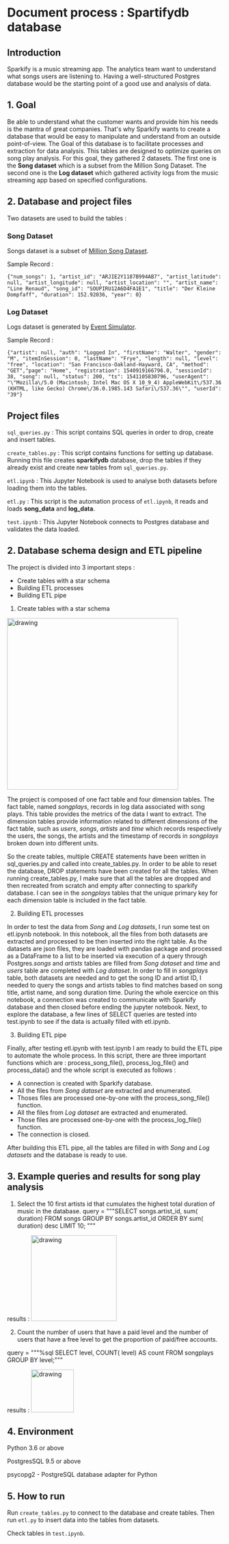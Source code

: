 # Document process : Spartifydb database

## Introduction 

Sparkify is a music streaming app. The analytics team want to understand what songs users are listening to. Having a well-structured Postgres database would be the starting point of a good use and analysis of data.

## 1. Goal

Be able to understand what the customer wants and provide him his needs is the mantra of great companies. That's why Sparkify wants to create a database that would be easy to manipulate and understand from an outside point-of-view. The Goal of this database is to facilitate processes and extraction for data analysis. This tables are designed to optimize queries on song play analysis. For this goal, they gathered 2 datasets. The first one is the **Song dataset** which is a subset from the Million Song Dataset. The second one is the **Log dataset** which gathered activity logs from the music streaming app based on specified configurations.

## 2. Database and project files 

Two datasets are used to build the tables :
### **Song Dataset**
Songs dataset is a subset of [Million Song Dataset](http://millionsongdataset.com/).

Sample Record :
```
{"num_songs": 1, "artist_id": "ARJIE2Y1187B994AB7", "artist_latitude": null, "artist_longitude": null, "artist_location": "", "artist_name": "Line Renaud", "song_id": "SOUPIRU12A6D4FA1E1", "title": "Der Kleine Dompfaff", "duration": 152.92036, "year": 0}
```

### **Log Dataset**
Logs dataset is generated by [Event Simulator](https://github.com/Interana/eventsim).

Sample Record :
```
{"artist": null, "auth": "Logged In", "firstName": "Walter", "gender": "M", "itemInSession": 0, "lastName": "Frye", "length": null, "level": "free", "location": "San Francisco-Oakland-Hayward, CA", "method": "GET","page": "Home", "registration": 1540919166796.0, "sessionId": 38, "song": null, "status": 200, "ts": 1541105830796, "userAgent": "\"Mozilla\/5.0 (Macintosh; Intel Mac OS X 10_9_4) AppleWebKit\/537.36 (KHTML, like Gecko) Chrome\/36.0.1985.143 Safari\/537.36\"", "userId": "39"}
```

## **Project files**

```sql_queries.py``` : This script contains SQL queries in order to drop, create and insert tables.

```create_tables.py``` : This script contains functions for setting up database. Running this file creates **sparkifydb** database, drop the tables if they already exist and create new tables from ```sql_queries.py```. 

```etl.ipynb``` : This Jupyter Notebook is used to analyse both datasets before loading them into the tables. 

```etl.py``` : This script is the automation process of ```etl.ipynb```, it reads and loads **song_data** and **log_data**.

```test.ipynb``` : This Jupyter Notebook connects to Postgres database and validates the data loaded.


## 2. Database schema design and ETL pipeline

The project is divided into 3 important steps :
- Create tables with a star schema 
- Building ETL processes 
- Building ETL pipe


1. Create tables with a star schema 

<img src="sparkify_schema.jpg" alt="drawing" width="400"/>

The project is composed of one fact table and four dimension tables. The fact table, named _songplays_, records in log data associated with song plays. This table provides the metrics of the data I want to extract. The dimension tables provide information related to different dimensions of the fact table, such as _users_, _songs_, _artists_ and _time_ which records respectively the users, the songs, the artists and the timestamp of records in _songplays_ broken down into different units. 

So the create tables, multiple CREATE statements have been written in sql_queries.py and called into create_tables.py. In order to be able to reset the database, DROP statements have been created for all the tables. When running create_tables.py, I make sure that all the tables are dropped and then recreated from scratch and empty after connecting to sparkify database.  I can see in the _songplays_ tables that the unique primary key for each dimension table is included in the fact table. 

2. Building ETL processes 

In order to test the data from *Song* and *Log* *datasets*, I run some test on etl.ipynb notebook. In this notebook, all the files from both datasets are extracted and processed to be then inserted into the right table. As the datasets are json files, they are loaded with pandas package and processed as a DataFrame to a list to be inserted via execution of a query through Postgres._songs_ and _artists_ tables are filled from *Song* *dataset* and _time_ and _users_ table are completed with *Log* *dataset*. In order to fill in _songplays_ table, both datasets are needed and to get the song ID and artist ID, I needed to query the songs and artists tables to find matches based on song title, artist name, and song duration time. During the whole exercice on this notebook, a connection was created to communicate with Sparkify database and then closed before ending the jupyter notebook. Next, to explore the database, a few lines of SELECT queries are tested into test.ipynb to see if the data is actually filled with etl.ipynb.

3. Building ETL pipe

Finally, after testing etl.ipynb with test.ipynb I am ready to build the ETL pipe to automate the whole process. In this script, there are three important functions which are : process_song_file(), process_log_file() and process_data() and the whole script is executed as follows : 
- A connection is created with Sparkify database.
- All the files from *Song* *dataset* are extracted and enumerated.
- Thoses files are processed one-by-one with the process_song_file() function. 
- All the files from *Log dataset* are extracted and enumerated. 
- Those files are processed one-by-one with the process_log_file() function. 
- The connection is closed. 

After building this ETL pipe, all the tables are filled in with *Song* and *Log* *datasets* and the database is ready to use. 

## 3. Example queries and results for song play analysis 

1. Select the 10 first artists id that cumulates the highest total duration of music in the database.
query = """SELECT songs.artist_id, sum( duration) FROM songs GROUP BY songs.artist_id ORDER BY sum( duration) desc LIMIT 10;
"""

results : 
<img src="res_query1.png" alt="drawing" width="200"/>


2. Count the number of users that have a paid level and the number of users that have a free level to get the proportion of paid/free accounts. 

query = """%sql SELECT level, COUNT( level) AS count FROM songplays GROUP BY level;"""

results : 
<img src="res_query2.png" alt="drawing" width="100"/>


## 4. Environment 

Python 3.6 or above

PostgresSQL 9.5 or above

psycopg2 - PostgreSQL database adapter for Python


## 5. How to run

Run ```create_tables.py``` to connect to the database and create tables. 
Then run ```etl.py``` to insert data into the tables from datasets. 

Check tables in ```test.ipynb```.



